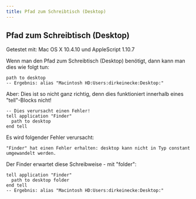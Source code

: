 ```yaml
---
title: Pfad zum Schreibtisch (Desktop)
---
```


## Pfad zum Schreibtisch (Desktop)

Getestet mit: Mac OS X 10.4.10 und AppleScript 1.10.7

Wenn man den Pfad zum Schreibtisch (Desktop) benötigt, dann kann man dies wie folgt tun:

```applescript
path to desktop
-- Ergebnis: alias "Macintosh HD:Users:dirkeinecke:Desktop:"
```

Aber: Dies ist so nicht ganz richtig, denn dies funktioniert innerhalb eines "tell"-Blocks nicht!

```applescript
-- Dies verursacht einen Fehler!
tell application "Finder"
  path to desktop
end tell
```

Es wird folgender Fehler verursacht:

```
"Finder" hat einen Fehler erhalten: desktop kann nicht in Typ constant umgewandelt werden.
```

Der Finder erwartet diese Schreibweise - mit "folder":

```applescript
tell application "Finder"
  path to desktop folder
end tell
-- Ergebnis: alias "Macintosh HD:Users:dirkeinecke:Desktop:"
```

